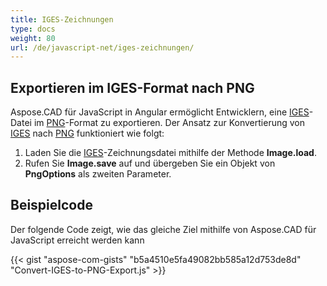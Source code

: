 ```yaml
---
title: IGES-Zeichnungen
type: docs
weight: 80
url: /de/javascript-net/iges-zeichnungen/
---
```


## **Exportieren im IGES-Format nach PNG**

Aspose.CAD für JavaScript in Angular ermöglicht Entwicklern, eine [IGES](https://docs.fileformat.com/cad/iges/)-Datei im [PNG](https://docs.fileformat.com/image/png/)-Format zu exportieren. Der Ansatz zur Konvertierung von [IGES](https://docs.fileformat.com/cad/iges/) nach [PNG](https://docs.fileformat.com/image/png/) funktioniert wie folgt:

1. Laden Sie die [IGES](https://docs.fileformat.com/cad/iges/)-Zeichnungsdatei mithilfe der Methode **Image.load**.
1. Rufen Sie **Image.save** auf und übergeben Sie ein Objekt von **PngOptions** als zweiten Parameter.

## Beispielcode

Der folgende Code zeigt, wie das gleiche Ziel mithilfe von Aspose.CAD für JavaScript erreicht werden kann

{{< gist "aspose-com-gists" "b5a4510e5fa49082bb585a12d753de8d" "Convert-IGES-to-PNG-Export.js" >}}
